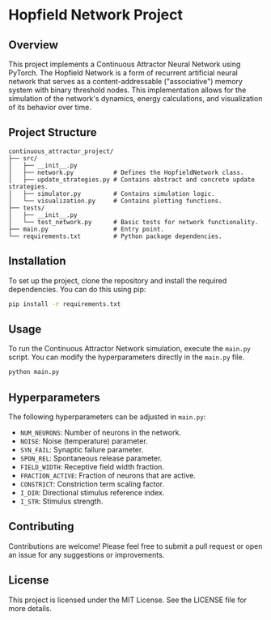 # Hopfield Network Project

## Overview
This project implements a Continuous Attractor Neural Network using PyTorch. The Hopfield Network is a form of recurrent artificial neural network that serves as a content-addressable ("associative") memory system with binary threshold nodes. This implementation allows for the simulation of the network's dynamics, energy calculations, and visualization of its behavior over time.

## Project Structure
```
continuous_attractor_project/
├── src/
│   ├── __init__.py
│   ├── network.py           # Defines the HopfieldNetwork class.
│   ├── update_strategies.py # Contains abstract and concrete update strategies.
│   ├── simulator.py         # Contains simulation logic.
│   └── visualization.py     # Contains plotting functions.
├── tests/
│   ├── __init__.py
│   └── test_network.py      # Basic tests for network functionality.
├── main.py                  # Entry point.
└── requirements.txt         # Python package dependencies.
```

## Installation
To set up the project, clone the repository and install the required dependencies. You can do this using pip:

```bash
pip install -r requirements.txt
```

## Usage
To run the Continuous Attractor Network simulation, execute the `main.py` script. You can modify the hyperparameters directly in the `main.py` file.

```bash
python main.py
```

## Hyperparameters
The following hyperparameters can be adjusted in `main.py`:

- `NUM_NEURONS`: Number of neurons in the network.
- `NOISE`: Noise (temperature) parameter.
- `SYN_FAIL`: Synaptic failure parameter.
- `SPON_REL`: Spontaneous release parameter.
- `FIELD_WIDTH`: Receptive field width fraction.
- `FRACTION_ACTIVE`: Fraction of neurons that are active.
- `CONSTRICT`: Constriction term scaling factor.
- `I_DIR`: Directional stimulus reference index.
- `I_STR`: Stimulus strength.

## Contributing
Contributions are welcome! Please feel free to submit a pull request or open an issue for any suggestions or improvements.

## License
This project is licensed under the MIT License. See the LICENSE file for more details.